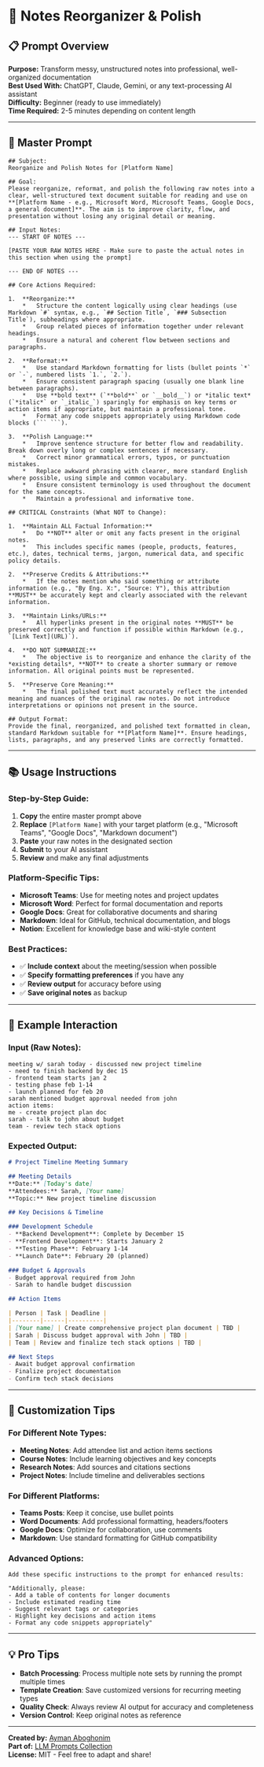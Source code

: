 # 📝 Notes Reorganizer & Polish

## 📋 Prompt Overview
**Purpose:** Transform messy, unstructured notes into professional, well-organized documentation  
**Best Used With:** ChatGPT, Claude, Gemini, or any text-processing AI assistant  
**Difficulty:** Beginner (ready to use immediately)  
**Time Required:** 2-5 minutes depending on content length  

---

## 🎯 Master Prompt

```
## Subject:
Reorganize and Polish Notes for [Platform Name]

## Goal:
Please reorganize, reformat, and polish the following raw notes into a clear, well-structured text document suitable for reading and use on **[Platform Name - e.g., Microsoft Word, Microsoft Teams, Google Docs, a general document]**. The aim is to improve clarity, flow, and presentation without losing any original detail or meaning.

## Input Notes:
--- START OF NOTES ---

[PASTE YOUR RAW NOTES HERE - Make sure to paste the actual notes in this section when using the prompt]

--- END OF NOTES ---

## Core Actions Required:

1.  **Reorganize:**
    *   Structure the content logically using clear headings (use Markdown `#` syntax, e.g., `## Section Title`, `### Subsection Title`), subheadings where appropriate.
    *   Group related pieces of information together under relevant headings.
    *   Ensure a natural and coherent flow between sections and paragraphs.

2.  **Reformat:**
    *   Use standard Markdown formatting for lists (bullet points `*` or `-`, numbered lists `1.`, `2.`).
    *   Ensure consistent paragraph spacing (usually one blank line between paragraphs).
    *   Use **bold text** (`**bold**` or `__bold__`) or *italic text* (`*italic*` or `_italic_`) sparingly for emphasis on key terms or action items if appropriate, but maintain a professional tone.
    *   Format any code snippets appropriately using Markdown code blocks (``` ```).

3.  **Polish Language:**
    *   Improve sentence structure for better flow and readability. Break down overly long or complex sentences if necessary.
    *   Correct minor grammatical errors, typos, or punctuation mistakes.
    *   Replace awkward phrasing with clearer, more standard English where possible, using simple and common vocabulary.
    *   Ensure consistent terminology is used throughout the document for the same concepts.
    *   Maintain a professional and informative tone.

## CRITICAL Constraints (What NOT to Change):

1.  **Maintain ALL Factual Information:**
    *   Do **NOT** alter or omit any facts present in the original notes.
    *   This includes specific names (people, products, features, etc.), dates, technical terms, jargon, numerical data, and specific policy details.

2.  **Preserve Credits & Attributions:**
    *   If the notes mention who said something or attribute information (e.g., "By Eng. X:", "Source: Y"), this attribution **MUST** be accurately kept and clearly associated with the relevant information.

3.  **Maintain Links/URLs:**
    *   All hyperlinks present in the original notes **MUST** be preserved correctly and function if possible within Markdown (e.g., `[Link Text](URL)`).

4.  **DO NOT SUMMARIZE:**
    *   The objective is to reorganize and enhance the clarity of the *existing details*, **NOT** to create a shorter summary or remove information. All original points must be represented.

5.  **Preserve Core Meaning:**
    *   The final polished text must accurately reflect the intended meaning and nuances of the original raw notes. Do not introduce interpretations or opinions not present in the source.

## Output Format:
Provide the final, reorganized, and polished text formatted in clean, standard Markdown suitable for **[Platform Name]**. Ensure headings, lists, paragraphs, and any preserved links are correctly formatted.
```

---

## 📚 Usage Instructions

### **Step-by-Step Guide:**
1. **Copy** the entire master prompt above
2. **Replace** `[Platform Name]` with your target platform (e.g., "Microsoft Teams", "Google Docs", "Markdown document")
3. **Paste** your raw notes in the designated section
4. **Submit** to your AI assistant
5. **Review** and make any final adjustments

### **Platform-Specific Tips:**
- **Microsoft Teams**: Use for meeting notes and project updates
- **Microsoft Word**: Perfect for formal documentation and reports  
- **Google Docs**: Great for collaborative documents and sharing
- **Markdown**: Ideal for GitHub, technical documentation, and blogs
- **Notion**: Excellent for knowledge base and wiki-style content

### **Best Practices:**
- ✅ **Include context** about the meeting/session when possible
- ✅ **Specify formatting preferences** if you have any
- ✅ **Review output** for accuracy before using
- ✅ **Save original notes** as backup

---

## 🎨 Example Interaction

### **Input (Raw Notes):**
```
meeting w/ sarah today - discussed new project timeline
- need to finish backend by dec 15
- frontend team starts jan 2
- testing phase feb 1-14
- launch planned for feb 20
sarah mentioned budget approval needed from john
action items: 
me - create project plan doc
sarah - talk to john about budget
team - review tech stack options
```

### **Expected Output:**
```markdown
# Project Timeline Meeting Summary

## Meeting Details
**Date:** [Today's date]  
**Attendees:** Sarah, [Your name]  
**Topic:** New project timeline discussion

## Key Decisions & Timeline

### Development Schedule
- **Backend Development**: Complete by December 15
- **Frontend Development**: Starts January 2  
- **Testing Phase**: February 1-14
- **Launch Date**: February 20 (planned)

### Budget & Approvals
- Budget approval required from John
- Sarah to handle budget discussion

## Action Items

| Person | Task | Deadline |
|--------|------|----------|
| [Your name] | Create comprehensive project plan document | TBD |
| Sarah | Discuss budget approval with John | TBD |
| Team | Review and finalize tech stack options | TBD |

## Next Steps
- Await budget approval confirmation
- Finalize project documentation
- Confirm tech stack decisions
```

---

## 🔧 Customization Tips

### **For Different Note Types:**
- **Meeting Notes**: Add attendee list and action items sections
- **Course Notes**: Include learning objectives and key concepts
- **Research Notes**: Add sources and citations sections  
- **Project Notes**: Include timeline and deliverables sections

### **For Different Platforms:**
- **Teams Posts**: Keep it concise, use bullet points
- **Word Documents**: Add professional formatting, headers/footers
- **Google Docs**: Optimize for collaboration, use comments
- **Markdown**: Use standard formatting for GitHub compatibility

### **Advanced Options:**
```
Add these specific instructions to the prompt for enhanced results:

"Additionally, please:
- Add a table of contents for longer documents
- Include estimated reading time
- Suggest relevant tags or categories
- Highlight key decisions and action items
- Format any code snippets appropriately"
```

---

## 💡 Pro Tips

- **Batch Processing**: Process multiple note sets by running the prompt multiple times
- **Template Creation**: Save customized versions for recurring meeting types
- **Quality Check**: Always review AI output for accuracy and completeness
- **Version Control**: Keep original notes as reference

---

**Created by:** [Ayman Aboghonim](https://github.com/aymanaboghonim)  
**Part of:** [LLM Prompts Collection](https://github.com/aymanaboghonim/llm-prompts)  
**License:** MIT - Feel free to adapt and share!
